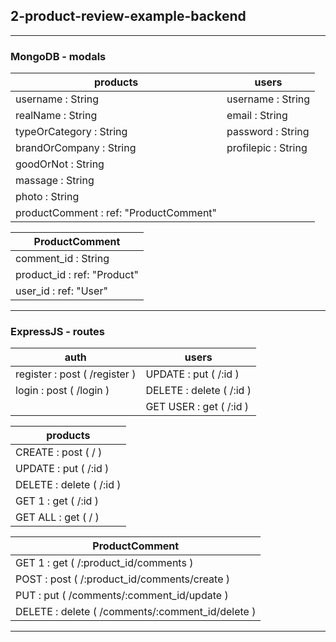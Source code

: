 ## 2-product-review-example-backend

---
<!-- o-o o-o o-o o-o o-o o-o o-o o-o o-o o-o o-o o-o o-o o-o o-o o-o o-o o-o o-o o-o -->

### MongoDB - modals 

|  products                                 |   users                  |
|---                                        |---                       |
|  username : String                        |   username : String      |
|  realName : String                        |   email : String         |
|  typeOrCategory : String                  |   password : String      |
|  brandOrCompany : String                  |   profilepic : String    |
|  goodOrNot : String                       |                          |
|  massage : String                         |
|  photo : String                           |
|  productComment : ref: "ProductComment"   |                          

| ProductComment                |
|---                            |
| comment_id : String           |
| product_id : ref: "Product"   |
| user_id : ref: "User"         |

---
<!-- o-o o-o o-o o-o o-o o-o o-o o-o o-o o-o o-o o-o o-o o-o o-o o-o o-o o-o o-o o-o -->

### ExpressJS - routes 

| auth                             | users                      |
|---                               |---                         |
| register : post ( /register )    | UPDATE : put ( /:id )      |
| login : post ( /login )          | DELETE : delete ( /:id )   |
|                                  | GET USER : get ( /:id )    |

| products                      |
|---                            |
| CREATE  : post ( / )          |
| UPDATE  : put ( /:id )        |
| DELETE  : delete ( /:id )     |
| GET 1 : get ( /:id )          |
| GET ALL : get ( / )           |

| ProductComment                                       |
|---                                                   |
| GET 1 : get ( /:product_id/comments )                |
| POST  : post ( /:product_id/comments/create )        |
| PUT  : put ( /comments/:comment_id/update )          |
| DELETE  : delete ( /comments/:comment_id/delete )    |

---
<!-- o-o o-o o-o o-o o-o o-o o-o o-o o-o o-o o-o o-o o-o o-o o-o o-o o-o o-o o-o o-o -->
